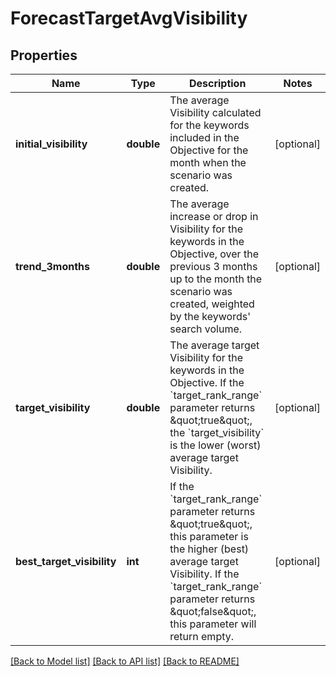 # ForecastTargetAvgVisibility

## Properties
Name | Type | Description | Notes
------------ | ------------- | ------------- | -------------
**initial_visibility** | **double** | The average Visibility calculated for the keywords included in the Objective for the month when the scenario was created. | [optional] 
**trend_3months** | **double** | The average increase or drop in Visibility for the keywords in the Objective, over the previous 3 months up to the month the scenario was created, weighted by the keywords&#x27; search volume. | [optional] 
**target_visibility** | **double** | The average target Visibility for the keywords in the Objective. If the &#x60;target_rank_range&#x60; parameter returns \&quot;true\&quot;, the &#x60;target_visibility&#x60; is the lower (worst) average target Visibility. | [optional] 
**best_target_visibility** | **int** | If the &#x60;target_rank_range&#x60; parameter returns \&quot;true\&quot;, this parameter is the higher (best) average target Visibility. If the &#x60;target_rank_range&#x60; parameter returns \&quot;false\&quot;, this parameter will return empty. | [optional] 

[[Back to Model list]](../../README.md#documentation-for-models) [[Back to API list]](../../README.md#documentation-for-api-endpoints) [[Back to README]](../../README.md)

